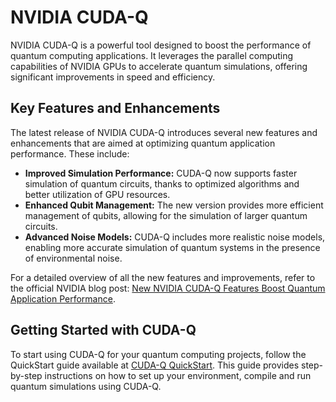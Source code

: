 # NVIDIA CUDA-Q

NVIDIA CUDA-Q is a powerful tool designed to boost the performance of quantum computing applications. It leverages the parallel computing capabilities of NVIDIA GPUs to accelerate quantum simulations, offering significant improvements in speed and efficiency.

## Key Features and Enhancements

The latest release of NVIDIA CUDA-Q introduces several new features and enhancements that are aimed at optimizing quantum application performance. These include:

- **Improved Simulation Performance:** CUDA-Q now supports faster simulation of quantum circuits, thanks to optimized algorithms and better utilization of GPU resources.
- **Enhanced Qubit Management:** The new version provides more efficient management of qubits, allowing for the simulation of larger quantum circuits.
- **Advanced Noise Models:** CUDA-Q includes more realistic noise models, enabling more accurate simulation of quantum systems in the presence of environmental noise.

For a detailed overview of all the new features and improvements, refer to the official NVIDIA blog post: [New NVIDIA CUDA-Q Features Boost Quantum Application Performance](https://developer.nvidia.com/blog/new-nvidia-cuda-q-features-boost-quantum-application-performance/).

## Getting Started with CUDA-Q

To start using CUDA-Q for your quantum computing projects, follow the QuickStart guide available at [CUDA-Q QuickStart](https://nvidia.github.io/cuda-quantum/latest/using/quick_start.html). This guide provides step-by-step instructions on how to set up your environment, compile and run quantum simulations using CUDA-Q.
